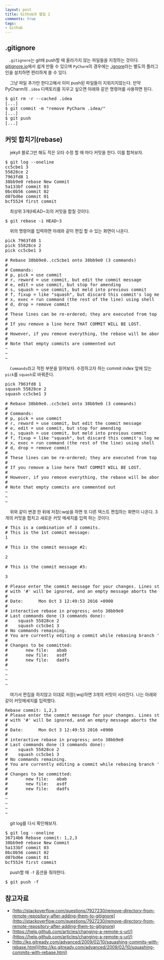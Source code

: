 ```yaml
---
layout: post
title: Github과 협업 2
comments: true
tags:
- Github
---
```

## **.gitignore**
&nbsp;&nbsp;&nbsp;`.gitignore`는 git에 push할 때 올라가지 않는 파일들을 지정하는 것이다. [gitignore.io](https://www.gitignore.io/)에서 쉽게 만들 수 있으며 `PyCharm`의 경우에는  [.ignore](https://plugins.jetbrains.com/plugin/7495?pr=idea)라는 별도의 플러그인을 설치하면 편리하게 쓸 수 있다.    

&nbsp;&nbsp;&nbsp; 그냥 파일 추가만 한다고해서 이미 push된 파일들이 지워지지않는다. 만약 PyCharm의 `.idea` 디렉토리를 지우고 싶으면 아래와 같은 명령어를 사용하면 된다.
<pre>$ git rm -r --cached .idea
[...]
$ git commit -m "remove PyCharm .idea/"
[...]
$ git push
[...]
</pre>

## **커밋 합치기(rebase)**
&nbsp;&nbsp;&nbsp; jekyll 블로그만 해도 작은 오타 수정 할 때 마다 커밋을 한다. 이를 합쳐보자.
<pre>$ git log --oneline
cc5cbe1 3
55828ce 2
7963fd8 1
38bb9e0 rebase New Commit
5a133bf commit 03
0bc0b56 commit 02
d07bd6e commit 01
bcf5524 first commit</pre>
&nbsp;&nbsp;&nbsp; 최상위 3개(HEAD~3)의 커밋을 합칠 것이다.
<pre>$ git rebase -i HEAD~3</pre>
&nbsp;&nbsp;&nbsp; 위의 명령어를 입력하면 아래와 같이 편집 할 수 있는 화면이 나온다.
<pre>pick 7963fd8 1
pick 55828ce 2
pick cc5cbe1 3

# Rebase 38bb9e0..cc5cbe1 onto 38bb9e0 (3 commands)
#
# Commands:
# p, pick = use commit
# r, reword = use commit, but edit the commit message
# e, edit = use commit, but stop for amending
# s, squash = use commit, but meld into previous commit
# f, fixup = like "squash", but discard this commit's log message
# x, exec = run command (the rest of the line) using shell
# d, drop = remove commit
#
# These lines can be re-ordered; they are executed from top to bottom.
#
# If you remove a line here THAT COMMIT WILL BE LOST.
#
# However, if you remove everything, the rebase will be aborted.
#
# Note that empty commits are commented out
~
~
~</pre>
&nbsp;&nbsp;&nbsp; `Commands`라고 적힌 부분을 읽어보자. 수정하고자 하는 commit index 앞에 있는 `pick`를 `squash`로 바꿔준다.
<pre>pick 7963fd8 1
squash 55828ce 2
squash cc5cbe1 3

# Rebase 38bb9e0..cc5cbe1 onto 38bb9e0 (3 commands)
#
# Commands:
# p, pick = use commit
# r, reword = use commit, but edit the commit message
# e, edit = use commit, but stop for amending
# s, squash = use commit, but meld into previous commit
# f, fixup = like "squash", but discard this commit's log message
# x, exec = run command (the rest of the line) using shell
# d, drop = remove commit
#
# These lines can be re-ordered; they are executed from top to bottom.
#
# If you remove a line here THAT COMMIT WILL BE LOST.
#
# However, if you remove everything, the rebase will be aborted.
#
# Note that empty commits are commented out
~
~
~</pre>
&nbsp;&nbsp;&nbsp; 위와 같이 변경 한 뒤에 저장(:wq)을 하면 또 다른 텍스트 편집하는 화면이 나온다. 3개의 커밋을 합치고 새로운 커밋 메세지를 입력 하는 것이다.
<pre># This is a combination of 3 commits.
# This is the 1st commit message:
1

# This is the commit message #2:

2

# This is the commit message #3:

3

# Please enter the commit message for your changes. Lines starting
# with '#' will be ignored, and an empty message aborts the commit.
#
# Date:      Mon Oct 3 12:49:53 2016 +0900
#
# interactive rebase in progress; onto 38bb9e0
# Last commands done (3 commands done):
#    squash 55828ce 2
#    squash cc5cbe1 3
# No commands remaining.
# You are currently editing a commit while rebasing branch 'master' on '38bb9e0'.
#
# Changes to be committed:
#       new file:   abab
#       new file:   asdf
#       new file:   dadfs
#
~
~
~
~</pre>
&nbsp;&nbsp;&nbsp; 여기서 편집을 하지않고 이대로 저장(:wq)하면 3개의 커밋이 사라진다. 나는 아래와 같이 커밋메세지를 입력했다.
<pre>Rebase commit: 1,2,3
# Please enter the commit message for your changes. Lines starting
# with '#' will be ignored, and an empty message aborts the commit.
#
# Date:      Mon Oct 3 12:49:53 2016 +0900
#
# interactive rebase in progress; onto 38bb9e0
# Last commands done (3 commands done):
#    squash 55828ce 2
#    squash cc5cbe1 3
# No commands remaining.
# You are currently editing a commit while rebasing branch 'master' on '38bb9e0'.
#
# Changes to be committed:
#       new file:   abab
#       new file:   asdf
#       new file:   dadfs
#
~
~
~
~</pre>
&nbsp;&nbsp;&nbsp; git log를 다시 확인해보자.
<pre>$ git log --oneline
36714b6 Rebase commit: 1,2,3
38bb9e0 rebase New Commit
5a133bf commit 03
0bc0b56 commit 02
d07bd6e commit 01
bcf5524 first commit</pre>
&nbsp;&nbsp;&nbsp; push할 때 `-f` 옵션을 줘야한다.
<pre>$ git push -f</pre>

## **참고자료**
* [http://stackoverflow.com/questions/7927230/remove-directory-from-remote-repository-after-adding-them-to-gitignore](http://stackoverflow.com/questions/7927230/remove-directory-from-remote-repository-after-adding-them-to-gitignore)
* [https://help.github.com/articles/changing-a-remote-s-url/](https://help.github.com/articles/changing-a-remote-s-url/)
* [http://ko.gitready.com/advanced/2009/02/10/squashing-commits-with-rebase.html](http://ko.gitready.com/advanced/2009/02/10/squashing-commits-with-rebase.html)
